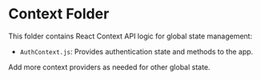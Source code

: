 # Context Folder

This folder contains React Context API logic for global state management:

- `AuthContext.js`: Provides authentication state and methods to the app.

Add more context providers as needed for other global state.
